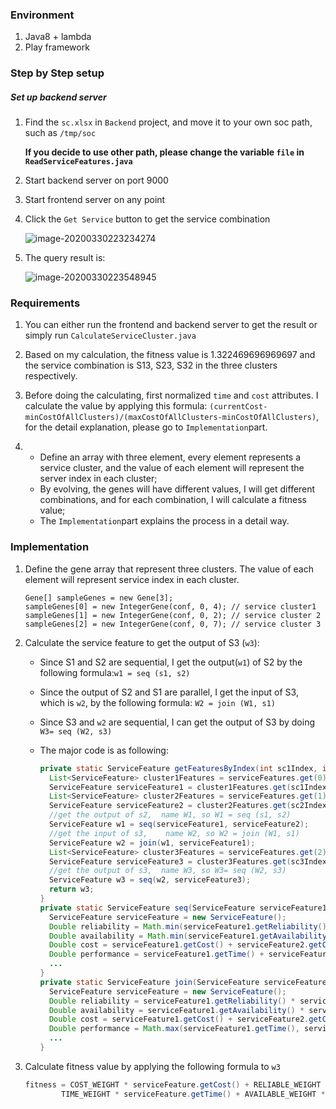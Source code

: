 ### Environment

1. Java8 + lambda
2. Play framework

### Step by Step setup

##### Set up backend server

1. Find the `sc.xlsx` in `Backend` project, and move it to your own soc path, such as `/tmp/soc`

   **If you decide to use other path, please change the variable `file` in `ReadServiceFeatures.java`**

2. Start backend server on  port 9000

3. Start frontend server on any point

4. Click the `Get Service` button to get the service combination

   ![image-20200330223234274](/home/yanan/.config/Typora/typora-user-images/image-20200330223234274.png)

5. The query result is:

   ![image-20200330223548945](/home/yanan/.config/Typora/typora-user-images/image-20200330223548945.png)

### Requirements

1. <!--This criterion is linked to a Learning OutcomeProvide a function, which takes the sample input file as input.-->

   You can either run the frontend and backend server to get the result or simply run `CalculateServiceCluster.java`

2. <!--This criterion is linked to a Learning OutcomeProgram can run and output a reasonable composition of services, with its fitness function value.-->

   Based on my calculation, the fitness value is 1.322469696969697 and the service combination is S13, S23, S32 in the three clusters respectively.

3. <!--This criterion is linked to a Learning OutcomeExplain your fitness function, how you calculate.--> 

   Before doing the calculating, first normalized `time` and `cost` attributes. I calculate the value by applying this formula: `(currentCost-minCostOfAllClusters)/(maxCostOfAllClusters-minCostOfAllClusters)`, for the detail explanation, please go to `Implementation`part.

4. <!--This criterion is linked to a Learning OutcomeExplain how you build the mapping from business question into the digital world in chromosomes and genes.-->

   - Define an array with three element, every element represents a service cluster, and the value of each element will represent the server index in each cluster;
   - By evolving, the genes will have different values, I will get different combinations, and for each combination, I will calculate a fitness value;
   - The `Implementation`part explains the process in a detail way.

### Implementation

1. Define the gene array that represent three clusters. The value of each element will represent service index in each cluster.

   ```
   Gene[] sampleGenes = new Gene[3];
   sampleGenes[0] = new IntegerGene(conf, 0, 4); // service cluster1
   sampleGenes[1] = new IntegerGene(conf, 0, 2); // service cluster 2
   sampleGenes[2] = new IntegerGene(conf, 0, 7); // service cluster 3
   ```

2. Calculate the service feature to get the output of S3 (`w3`):

   - Since S1 and S2 are sequential,  I get the output(`w1`) of S2 by the following formula:`w1 = seq (s1, s2)`

   - Since the output of S2 and S1 are parallel, I get the input of S3, which is `w2`,  by the following formula: `W2 = join (W1, s1)`

   - Since S3 and `w2` are sequential, I can get the output of S3 by doing `W3= seq (W2, s3)`

   - The major code is as following:

     ```java
     private static ServiceFeature getFeaturesByIndex(int sc1Index, int sc2Index, int sc3Index) {
       List<ServiceFeature> cluster1Features = serviceFeatures.get(0);
       ServiceFeature serviceFeature1 = cluster1Features.get(sc1Index);
       List<ServiceFeature> cluster2Features = serviceFeatures.get(1);
       ServiceFeature serviceFeature2 = cluster2Features.get(sc2Index);
       //get the output of s2,  name W1, so W1 = seq (s1, s2)
       ServiceFeature w1 = seq(serviceFeature1, serviceFeature2);
       //get the input of s3,    name W2, so W2 = join (W1, s1)
       ServiceFeature w2 = join(w1, serviceFeature1);
       List<ServiceFeature> cluster3Features = serviceFeatures.get(2);
       ServiceFeature serviceFeature3 = cluster3Features.get(sc3Index);
       //get the output of s3,  name W3, so W3= seq (W2, s3)
       ServiceFeature w3 = seq(w2, serviceFeature3);
       return w3;
     }
     private static ServiceFeature seq(ServiceFeature serviceFeature1, ServiceFeature serviceFeature2) {
       ServiceFeature serviceFeature = new ServiceFeature();
       Double reliability = Math.min(serviceFeature1.getReliability(), serviceFeature2.getReliability());
       Double availability = Math.min(serviceFeature1.getAvailability(), serviceFeature2.getAvailability());
       Double cost = serviceFeature1.getCost() + serviceFeature2.getCost();
       Double performance = serviceFeature1.getTime() + serviceFeature2.getTime();
       ...
     }
     private static ServiceFeature join(ServiceFeature serviceFeature1, ServiceFeature serviceFeature2) {
       ServiceFeature serviceFeature = new ServiceFeature();
       Double reliability = serviceFeature1.getReliability() * serviceFeature2.getReliability();
       Double availability = serviceFeature1.getAvailability() * serviceFeature2.getAvailability();
       Double cost = serviceFeature1.getCost() + serviceFeature2.getCost();
       Double performance = Math.max(serviceFeature1.getTime(), serviceFeature2.getTime());
       ...
     }
     ```

3. Calculate fitness value by applying the following formula to `w3`

   ```java
   fitness = COST_WEIGHT * serviceFeature.getCost() + RELIABLE_WEIGHT * serviceFeature.getReliability() +
           TIME_WEIGHT * serviceFeature.getTime() + AVAILABLE_WEIGHT * serviceFeature.getAvailability();
   ```

   




